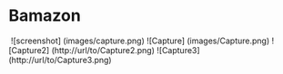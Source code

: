 # Bamazon

<img scr ="images/capture.png">
![screenshot] (images/capture.png)
![Capture] (images/Capture.png)
![Capture2] (http://url/to/Capture2.png)
![Capture3] (http://url/to/Capture3.png)
